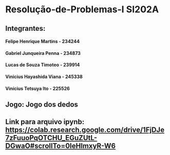 # Resolução-de-Problemas-I SI202A

## Integrantes:
#### Felipe Henrique Martins - 234244
#### Gabriel Junqueira Penna - 234873
#### Lucas de Souza Timoteo - 239914
#### Vinicius Hayashida Viana - 245338
#### Vinícius Tetsuya Ito - 225526

## Jogo: Jogo dos dedos

## Link para arquivo ipynb: https://colab.research.google.com/drive/1FjDJe7zFuuoPqOTCHU_EGuZUtL-DGwaO#scrollTo=0IeHlmxyR-W6
